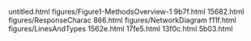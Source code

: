 untitled.html
figures/Figure1-MethodsOverview-1
9b7f.html
15682.html
figures/ResponseCharac
866.html
figures/NetworkDiagram
f11f.html
figures/LinesAndTypes
1562e.html
17fe5.html
13f0c.html
5b03.html